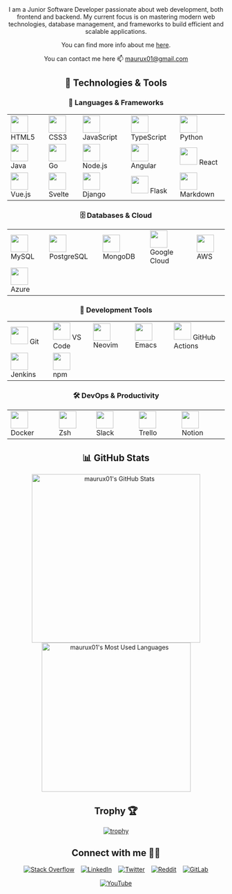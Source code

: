 <div align="center">
I am a Junior Software Developer passionate about web development, both frontend and backend. My current focus is on mastering modern web technologies, database management, and frameworks to build efficient and scalable applications.

You can find more info about me [here](https://maurux01.github.io/personalwebpage/).

You can contact me here 📫 maurux01@gmail.com



<div align="center">

  <h2>🚀 <strong>Technologies & Tools</strong></h2>

  <h3>📌 <strong>Languages & Frameworks</strong></h3>
  <table>
    <tr>
      <td><img src="https://cdn.jsdelivr.net/gh/devicons/devicon/icons/html5/html5-original.svg" width="40" /> HTML5</td>
      <td><img src="https://cdn.jsdelivr.net/gh/devicons/devicon/icons/css3/css3-original.svg" width="40" /> CSS3</td>
      <td><img src="https://cdn.jsdelivr.net/gh/devicons/devicon/icons/javascript/javascript-original.svg" width="40" /> JavaScript</td>
      <td><img src="https://cdn.jsdelivr.net/gh/devicons/devicon/icons/typescript/typescript-original.svg" width="40" /> TypeScript</td>
      <td><img src="https://cdn.jsdelivr.net/gh/devicons/devicon/icons/python/python-original.svg" width="40" /> Python</td>
    </tr>
    <tr>
      <td><img src="https://cdn.jsdelivr.net/gh/devicons/devicon/icons/java/java-original.svg" width="40" /> Java</td>
      <td><img src="https://cdn.jsdelivr.net/gh/devicons/devicon/icons/go/go-original.svg" width="40" /> Go</td>
      <td><img src="https://cdn.jsdelivr.net/gh/devicons/devicon/icons/nodejs/nodejs-original.svg" width="40" /> Node.js</td>
      <td><img src="https://cdn.jsdelivr.net/gh/devicons/devicon/icons/angularjs/angularjs-original.svg" width="40" /> Angular</td>
      <td><img src="https://cdn.jsdelivr.net/gh/devicons/devicon/icons/react/react-original.svg" width="40" /> React</td>
    </tr>
    <tr>
      <td><img src="https://cdn.jsdelivr.net/gh/devicons/devicon/icons/vuejs/vuejs-original.svg" width="40" /> Vue.js</td>
      <td><img src="https://cdn.jsdelivr.net/gh/devicons/devicon/icons/svelte/svelte-original.svg" width="40" /> Svelte</td>
      <td><img src="https://cdn.jsdelivr.net/gh/devicons/devicon/icons/django/django-plain.svg" width="40" /> Django</td>
      <td><img src="https://img.icons8.com/?size=100&id=ewGOClUtmFX4&format=png&color=000000" width="40" /> Flask</td>
     <td><img src="https://img.icons8.com/ios-filled/50/ffffff/markdown.png" width="40" /> Markdown</td>
    </tr>
  </table>

  <h3>🗄️ <strong>Databases & Cloud</strong></h3>
  <table>
    <tr>
      <td><img src="https://cdn.jsdelivr.net/gh/devicons/devicon/icons/mysql/mysql-original.svg" width="40" /> MySQL</td>
      <td><img src="https://cdn.jsdelivr.net/gh/devicons/devicon/icons/postgresql/postgresql-original.svg" width="40" /> PostgreSQL</td>
      <td><img src="https://cdn.jsdelivr.net/gh/devicons/devicon/icons/mongodb/mongodb-original.svg" width="40" /> MongoDB</td>
      <td><img src="https://cdn.jsdelivr.net/gh/devicons/devicon/icons/googlecloud/googlecloud-original.svg" width="40" /> Google Cloud</td>
     <td><img src="https://img.icons8.com/ios-filled/50/ffffff/amazon-web-services.png" width="40" /> AWS</td>
    </tr>
    <tr>
      <td><img src="https://cdn.jsdelivr.net/gh/devicons/devicon/icons/azure/azure-original.svg" width="40" /> Azure</td>
    </tr>
  </table>

  <h3>🔧 <strong>Development Tools</strong></h3>
  <table>
    <tr>
      <td><img src="https://cdn.jsdelivr.net/gh/devicons/devicon/icons/git/git-original.svg" width="40" /> Git</td>
      <td><img src="https://cdn.jsdelivr.net/gh/devicons/devicon/icons/vscode/vscode-original.svg" width="40" /> VS Code</td>
      <td><img src="https://cdn.jsdelivr.net/gh/devicons/devicon/icons/neovim/neovim-original.svg" width="40" /> Neovim</td>
      <td><img src="https://cdn.jsdelivr.net/gh/devicons/devicon/icons/emacs/emacs-original.svg" width="40" /> Emacs</td>
      <td><img src="https://img.icons8.com/ios-glyphs/50/ffffff/github.png" width="40" /> GitHub Actions</td>
    </tr>
    <tr>
      <td><img src="https://cdn.jsdelivr.net/gh/devicons/devicon/icons/jenkins/jenkins-original.svg" width="40" /> Jenkins</td>
      <td><img src="https://cdn.jsdelivr.net/gh/devicons/devicon/icons/npm/npm-original-wordmark.svg" width="40" /> npm</td>
    </tr>
  </table>

  <h3>🛠️ <strong>DevOps & Productivity</strong></h3>
  <table>
    <tr>
      <td><img src="https://cdn.jsdelivr.net/gh/devicons/devicon/icons/docker/docker-original.svg" width="40" /> Docker</td>
      <td><img src="https://cdn.jsdelivr.net/gh/devicons/devicon/icons/bash/bash-original.svg" width="40" /> Zsh</td>
      <td><img src="https://cdn.jsdelivr.net/gh/devicons/devicon/icons/slack/slack-original.svg" width="40" /> Slack</td>
      <td><img src="https://cdn.jsdelivr.net/gh/devicons/devicon/icons/trello/trello-plain.svg" width="40" /> Trello</td>
      <td><img src="https://cdn.jsdelivr.net/gh/devicons/devicon/icons/notion/notion-original.svg" width="40" /> Notion</td>
    </tr>
  </table>

</div>

## 📊 **GitHub Stats**  

<div align="center">
<div style="display: flex; justify-content: center; align-items: center; flex-direction: column;">
  <img width="390" src="https://github-readme-stats.vercel.app/api?username=maurux01&theme=transparent&count_private=true&show_icons=true&rank_icon=github&locale=en" alt="maurux01's GitHub Stats" />
 <img width="345" src="https://github-readme-stats.vercel.app/api/top-langs/?username=maurux01&layout=compact&theme=tokyonight&hide_border=true" alt="maurux01's Most Used Languages" />
</div>

## Trophy 🏆

[![trophy](https://github-profile-trophy.vercel.app/?username=Maurux01&theme=onedark)](https://github.com/ryo-ma/github-profile-trophy)



## Connect with me 🤝🏻
<div style="display: flex; flex-wrap: wrap; gap: 15px; justify-content: center;">
  <a href="https://stackoverflow.com/users/28065944/mauro-infante" target="_blank">
    <img src="https://img.icons8.com/fluency/48/stackoverflow.png" alt="Stack Overflow">
  </a>
  <a href="https://linkedin.com/in/infmauro" target="_blank">
    <img src="https://img.icons8.com/fluency/48/linkedin.png" alt="LinkedIn">
  </a>
  <a href="https://twitter.com/maufel2" target="_blank">
    <img src="https://img.icons8.com/fluency/48/twitterx.png" alt="Twitter">
  </a>
  <a href="https://www.reddit.com/user/maxinff/" target="_blank">
    <img src="https://img.icons8.com/fluency/48/reddit.png" alt="Reddit">
  </a>
  <a href="https://gitlab.com/Maurux01" target="_blank">
    <img src="https://img.icons8.com/color/48/gitlab.png" alt="GitLab">
  </a>
  <a href="https://www.youtube.com/@maurux01" target="_blank">
    <img src="https://img.icons8.com/fluency/48/youtube-play.png" alt="YouTube">
  </a>
</div>

